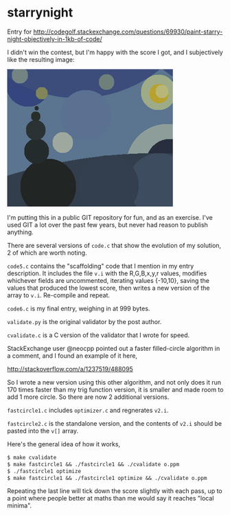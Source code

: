 # starrynight
Entry for http://codegolf.stackexchange.com/questions/69930/paint-starry-night-objectively-in-1kb-of-code/

I didn't win the contest, but I'm happy with the score I got, and I subjectively like the resulting image:

<img src="code6.png">

I'm putting this in a public GIT repository for fun, and as an exercise. I've used GIT a lot over the past few years, but never had reason to publish anything.

There are several versions of `code.c` that show the evolution of my solution, 2 of which are worth noting.

`code5.c` contains the "scaffolding" code that I mention in my entry description. It includes the file `v.i` with the R,G,B,x,y,r values, modifies whichever fields are uncommented, iterating values {-10,10}, saving the values that produced the lowest score, then writes a new version of the array to `v.i`. Re-compile and repeat.

`code6.c` is my final entry, weighing in at 999 bytes.

`validate.py` is the original validator by the post author.

`cvalidate.c` is a C version of the validator that I wrote for speed.

StackExchange user @neocpp pointed out a faster filled-circle algorithm in a comment, and I found an example of it here,

http://stackoverflow.com/a/1237519/488095

So I wrote a new version using this other algorithm, and not only does it run 170 times faster than my trig function version, it is smaller and made room to add 1 more circle. So there are now 2 additional versions.

`fastcircle1.c` includes `optimizer.c` and regnerates `v2.i`.

`fastcircle2.c` is the standalone version, and the contents of `v2.i` should be pasted into the `v[]` array.

Here's the general idea of how it works,

    $ make cvalidate
    $ make fastcircle1 && ./fastcircle1 && ./cvalidate o.ppm
    $ ./fastcircle1 optimize
    $ make fastcircle1 && ./fastcircle1 optimize && ./cvalidate o.ppm

Repeating the last line will tick down the score slightly with each pass, up to a point where people better at maths than me would say it reaches "local minima".
